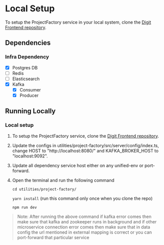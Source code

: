 # Local Setup

To setup the ProjectFactory service in your local system, clone the [Digit Frontend repository](https://github.com/egovernments/DIGIT-Frontend).

## Dependencies

### Infra Dependency

- [x] Postgres DB
- [ ] Redis
- [ ] Elasticsearch
- [x] Kafka
  - [x] Consumer
  - [x] Producer

## Running Locally

### Local setup
1. To setup the ProjectFactory service, clone the [Digit Frontend repository](https://github.com/egovernments/DIGIT-Frontend).
2. Update the configs in utilities/project-factory/src/server/config/index.ts, change HOST to "http://localhost:8080/" and KAFKA_BROKER_HOST to "localhost:9092".
3. Update all dependency service host either on any unified-env or port-forward.
4. Open the terminal and run the following command

    `cd utilities/project-factory/`
                                                      
    `yarn install`             (run this command only once when you clone the repo)
                                                                                                                                                 
    `npm run dev`

> Note: After running the above command if kafka error comes then make sure that kafka and zookeeper runs in background and if other microservice connection error comes then make sure that in data config the url mentioned in external mapping is correct or you can port-forward that particular service
